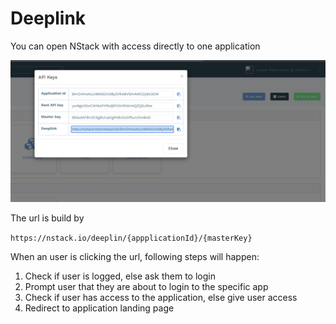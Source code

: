# Deeplink

You can open NStack with access directly to one application

![App open sequence](../images/Deeplink/deeplink1.png)

The url is build by

`https://nstack.io/deeplin/{appplicationId}/{masterKey}`

When an user is clicking the url, following steps will happen:

1) Check if user is logged, else ask them to login
2) Prompt user that they are about to login to the specific app
3) Check if user has access to the application, else give user access
4) Redirect to application landing page
